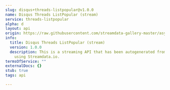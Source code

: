```yaml
---
slug: disqus+threads-listpopular@v1.0.0
name: Disqus Threads ListPopular (stream)
service: threads-listpopular
alpha: d
layout: api
origin: https://raw.githubusercontent.com/streamdata-gallery-master/asyncapi/master/_listings/disqus/disqus-threads-listpopular-stream-async.md
info:
  title: Disqus Threads ListPopular (stream)
  version: 1.0.0
  description: This is a streaming API that has been autogenerated from the Disqus
    using Streamdata.io.
termsOfService: ""
externalDocs: {}
stub: true
tags: api

---
```

